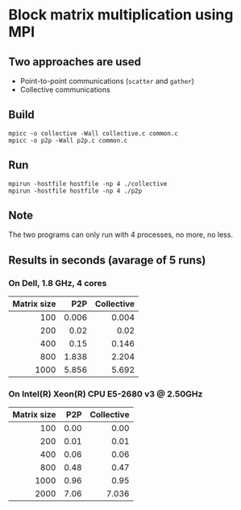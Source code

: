 # Block matrix multiplication using MPI

## Two approaches are used
- Point-to-point communications (`scatter` and `gather`)
- Collective communications

## Build
```
mpicc -o collective -Wall collective.c common.c
mpicc -o p2p -Wall p2p.c common.c
```

## Run
```
mpirun -hostfile hostfile -np 4 ./collective
mpirun -hostfile hostfile -np 4 ./p2p
```

## Note
The two programs can only run with  4 processes, no more, no less.

## Results in seconds (avarage of 5 runs)
### On Dell, 1.8 GHz, 4 cores
| Matrix size  | P2P   | Collective |
|-------------:|------:|-----------:|
|          100 | 0.006 |      0.004 |
|          200 |  0.02 |       0.02 |
|          400 |  0.15 |      0.146 |
|          800 | 1.838 |      2.204 |
|         1000 | 5.856 |      5.692 |

### On Intel(R) Xeon(R) CPU E5-2680 v3 @ 2.50GHz
| Matrix size  | P2P   | Collective |
|-------------:|------:|-----------:|
|          100 |  0.00 |       0.00 |
|          200 |  0.01 |       0.01 |
|          400 |  0.06 |       0.06 |
|          800 |  0.48 |       0.47 |
|         1000 |  0.96 |       0.95 |
|         2000 |  7.06 |      7.036 |